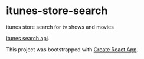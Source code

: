 # itunes-store-search
itunes store search for tv shows and movies

[itunes search api](https://affiliate.itunes.apple.com/resources/documentation/itunes-store-web-service-search-api).

This project was bootstrapped with [Create React App](https://github.com/facebookincubator/create-react-app).
